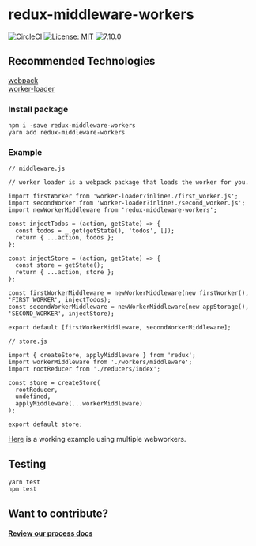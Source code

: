 # redux-middleware-workers

[![CircleCI](https://circleci.com/gh/Natasha08/redux-middleware-workers.svg?style=shield)](https://circleci.com/gh/Natasha08/redux-middleware-workers)
[![License: MIT](https://img.shields.io/badge/License-MIT-blue.svg)](https://opensource.org/licenses/MIT)
![7.10.0](https://img.shields.io/npm/v/@cycle/core.svg)

## Recommended Technologies
[webpack](https://github.com/webpack/webpack)  
[worker-loader](https://github.com/webpack-contrib/worker-loader)

### Install package
`npm i -save redux-middleware-workers`  
`yarn add redux-middleware-workers`

### Example

```
// middleware.js

// worker loader is a webpack package that loads the worker for you.

import firstWorker from 'worker-loader?inline!./first_worker.js';
import secondWorker from 'worker-loader?inline!./second_worker.js';
import newWorkerMiddleware from 'redux-middleware-workers';

const injectTodos = (action, getState) => {
  const todos = _.get(getState(), 'todos', []);
  return { ...action, todos };
};

const injectStore = (action, getState) => {
  const store = getState();
  return { ...action, store };
};

const firstWorkerMiddleware = newWorkerMiddleware(new firstWorker(), 'FIRST_WORKER', injectTodos);
const secondWorkerMiddleware = newWorkerMiddleware(new appStorage(), 'SECOND_WORKER', injectStore);

export default [firstWorkerMiddleware, secondWorkerMiddleware];
```

```
// store.js

import { createStore, applyMiddleware } from 'redux';
import workerMiddleware from './workers/middleware';
import rootReducer from './reducers/index';

const store = createStore(
  rootReducer,
  undefined,
  applyMiddleware(...workerMiddleware)
);

export default store;
```

[Here](https://github.com/Natasha08/redux-middleware-workers-example) is a working example using multiple webworkers.

## Testing
`yarn test`  
`npm test`

## Want to contribute?

#### [Review our process docs](./PROCESS.md)

